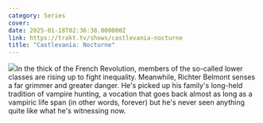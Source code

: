 ```yaml
---
category: Series
cover: 
date: 2025-01-18T02:36:38.000000Z
link: https://trakt.tv/shows/castlevania-nocturne
title: "Castlevania: Nocturne"
---
```


![](https://walter-r2.trakt.tv/images/shows/000/181/978/fanarts/thumb/8b3cf68f1d.jpg)In the thick of the French Revolution, members of the so-called lower classes are rising up to fight inequality. Meanwhile, Richter Belmont senses a far grimmer and greater danger. He's picked up his family's long-held tradition of vampire hunting, a vocation that goes back almost as long as a vampiric life span (in other words, forever) but he's never seen anything quite like what he's witnessing now.
